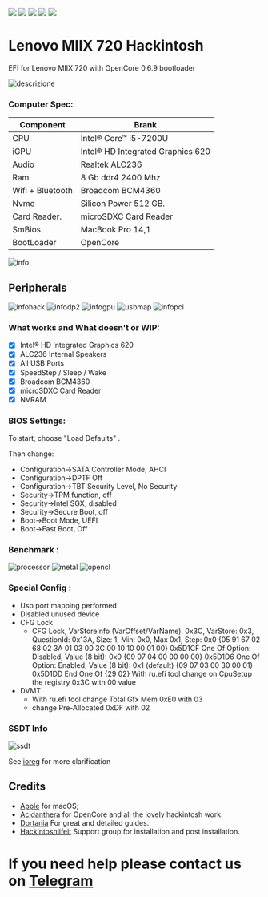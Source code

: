 [![](https://img.shields.io/badge/Gitter%20HL%20Community-Chat-informational?style=flat&logo=gitter&logoColor=white&color=ed1965)](https://gitter.im/Hackintosh-Life-IT/community)
[![](https://img.shields.io/badge/EFI-Release-informational?style=flat&logo=apple&logoColor=white&color=9debeb)](https://github.com/mbarbierato/Intel-NUC8i3BEH/releases)
[![](https://img.shields.io/badge/Telegram-HackintoshLifeIT-informational?style=flat&logo=telegram&logoColor=white&color=5fb659)](https://t.me/HackintoshLife_it)
[![](https://img.shields.io/badge/Facebook-HackintoshLifeIT-informational?style=flat&logo=facebook&logoColor=white&color=3a4dc9)](https://www.facebook.com/hackintoshlife/)
[![](https://img.shields.io/badge/Instagram-HackintoshLifeIT-informational?style=flat&logo=instagram&logoColor=white&color=8a178a)](https://www.instagram.com/hackintoshlife.it_official/)

# Lenovo MIIX 720 Hackintosh

EFI for Lenovo MIIX 720 with OpenCore 0.6.9 bootloader

![descrizione](./Screenshot/pc.jpeg)

### Computer Spec:

| Component        | Brank                                  |
| ---------------- | ---------------------------------------|
| CPU              | Intel® Core™ i5-7200U                  |
| iGPU             | Intel® HD Integrated Graphics 620      |
| Audio            | Realtek ALC236                         |
| Ram              | 8 Gb ddr4 2400 Mhz                     |
| Wifi + Bluetooth | Broadcom BCM4360                       |
| Nvme             | Silicon Power 512 GB.                  |
| Card Reader.     | microSDXC Card Reader                  |
| SmBios           | MacBook Pro 14,1                       |
| BootLoader       | OpenCore                               |

![info](./Screenshot/info.png)

## Peripherals

![infohack](./Screenshot/hackintooldevice.png)
![infodp2](./Screenshot/DpciScreen2.png)
![infogpu](./Screenshot/hackintooligpu.png)
![usbmap](./Screenshot/mapusb.png)
![infopci](./Screenshot/PCISEZ.png)

### What works and What doesn't or WIP:

- [x] Intel® HD Integrated Graphics 620
- [x] ALC236 Internal Speakers
- [x] All USB Ports 
- [x] SpeedStep / Sleep / Wake
- [x] Broadcom BCM4360
- [x] microSDXC Card Reader
- [x] NVRAM

### BIOS Settings:
To start, choose "Load Defaults" .

Then change:
- Configuration->SATA Controller Mode, AHCI
- Configuration->DPTF Off
- Configuration->TBT Security Level, No Security
- Security->TPM function, off
- Security->Intel SGX, disabled
- Security->Secure Boot, off
- Boot->Boot Mode, UEFI
- Boot->Fast Boot, Off

### Benchmark :
![processor](./Screenshot/processor.png)
![metal](./Screenshot/metal.png)
![opencl](./Screenshot/opencl.png)


### Special Config :

- Usb port mapping performed
- Disabled unused device
- CFG Lock 
	- CFG Lock, VarStoreInfo (VarOffset/VarName): 0x3C, VarStore: 0x3, QuestionId: 0x13A, Size: 1, Min: 0x0, Max 0x1, Step: 0x0 {05 91 67 02 68 02 3A 01 03 00 3C 00 10 10 00 01 00}
0x5D1CF       One Of Option: Disabled, Value (8 bit): 0x0 {09 07 04 00 00 00 00}
0x5D1D6       One Of Option: Enabled, Value (8 bit): 0x1 (default) {09 07 03 00 30 00 01}
0x5D1DD     End One Of {29 02} 
With ru.efi tool change on CpuSetup the registry 0x3C with 00 value
- DVMT
	- With ru.efi tool change Total Gfx Mem 0xE0 with 03 
	- change Pre-Allocated 0xDF with 02 

### SSDT Info
![ssdt](./Screenshot/ssdtscreen.png)

See [ioreg](./log.ioreg) for more clarification

## Credits

- [Apple](https://apple.com) for macOS;
- [Acidanthera](https://github.com/acidanthera) for OpenCore and all the lovely hackintosh work.
- [Dortania](https://github.com/dortania) For great and detailed guides.
- [Hackintoshlifeit](https://github.com/Hackintoshlifeit) Support group for installation and post installation.

# If you need help please contact us on [Telegram](https://t.me/HackintoshLife_it) 